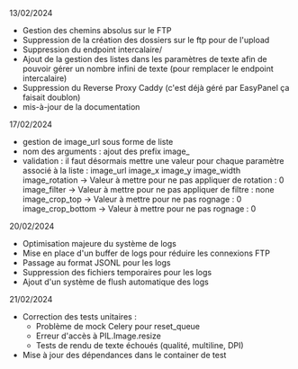 13/02/2024
- Gestion des chemins absolus sur le FTP
- Suppression de la création des dossiers sur le ftp pour de l'upload
- Suppression du endpoint intercalaire/
- Ajout de la gestion des listes dans les paramètres de texte afin de pouvoir gérer un nombre infini de texte (pour remplacer le endpoint intercalaire)
- Suppression du Reverse Proxy Caddy (c'est déjà géré par EasyPanel ça faisait doublon)
- mis-à-jour de la documentation


17/02/2024
- gestion de image_url sous forme de liste
- nom des arguments : ajout des prefix image_
- validation : il faut désormais mettre une valeur pour chaque paramètre associé à la liste :
image_url 
image_x 
image_y 
image_width 
image_rotation -> Valeur à mettre pour ne pas appliquer de rotation : 0
image_filter -> Valeur à mettre pour ne pas appliquer de filtre : none
image_crop_top -> Valeur à mettre pour ne pas rognage : 0
image_crop_bottom -> Valeur à mettre pour ne pas rognage : 0


20/02/2024
- Optimisation majeure du système de logs
- Mise en place d'un buffer de logs pour réduire les connexions FTP
- Passage au format JSONL pour les logs
- Suppression des fichiers temporaires pour les logs
- Ajout d'un système de flush automatique des logs

21/02/2024
- Correction des tests unitaires :
  - Problème de mock Celery pour reset_queue
  - Erreur d'accès à PIL.Image.resize
  - Tests de rendu de texte échoués (qualité, multiline, DPI)
- Mise à jour des dépendances dans le container de test